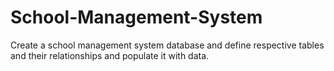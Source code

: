 # School-Management-System
Create a school management system database and define respective tables and their  relationships and populate it with data. 
